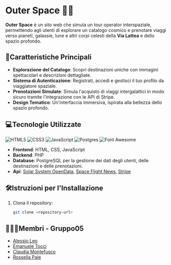 # **Outer Space** 🚀✨

**Outer Space** è un sito web che simula un tour operator interspaziale, permettendo agli utenti di esplorare un catalogo cosmico e prenotare viaggi verso pianeti, galassie, lune e altri corpi celesti della **Via Lattea** e dello spazio profondo.

## **📼Caratteristiche Principali**

- **Esplorazione del Catalogo**: Scopri destinazioni uniche con immagini spettacolari e descrizioni dettagliate.
- **Sistema di Autenticazione**: Registrati, accedi e gestisci il tuo profilo da viaggiatore spaziale.
- **Prenotazioni Simulate**: Simula l'acquisto di viaggi intergalattici in modo sicuro tramite l'integrazione con le API di Stripe.
- **Design Tematico**: Un'interfaccia immersiva, ispirata alla bellezza dello spazio profondo.

## **💻Tecnologie Utilizzate**

![HTML5](https://img.shields.io/badge/html5-%23E34F26.svg?style=for-the-badge&logo=html5&logoColor=white)
![CSS3](https://img.shields.io/badge/css3-%231572B6.svg?style=for-the-badge&logo=css3&logoColor=white)
![JavaScript](https://img.shields.io/badge/javascript-%23323330.svg?style=for-the-badge&logo=javascript&logoColor=%23F7DF1E)
![Postgres](https://img.shields.io/badge/postgres-%23316192.svg?style=for-the-badge&logo=postgresql&logoColor=white)
![Font Awesome](https://img.shields.io/badge/Font_Awesome-%23FFFFFF.svg?style=for-the-badge&logo=fontawesome&logoColor=528DD7)

- **Frontend**: HTML, CSS, JavaScript 
- **Backend**: PHP
- **Database**: PostgreSQL per la gestione dei dati degli utenti, delle destinazioni e delle prenotazioni.
- **Api**: [Solar System OpenData](https://api.le-systeme-solaire.net/en/), [Space Flight News](https://api.spaceflightnewsapi.net/v4/docs/), [Stripe](https://docs.stripe.com/api)

## **🛠️Istruzioni per l'Installazione**

1. Clona il repository:
   ```bash
   git clone <repository-url> 
   ```

## **🧑‍🤝‍🧑Membri - Gruppo05**
- [Alessio Leo](https://github.com/Al3Leo)
- [Emanuele Tocci](https://github.com/emanueletocci)
- [Claudia Montefusco](https://github.com/ClaudiaMontefusco3)
- [Rossella Pale](https://github.com/rossellapale)
